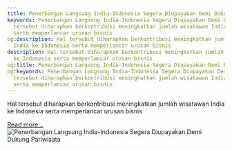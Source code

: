 ```yaml
---
title: Penerbangan Langsung India-Indonesia Segera Diupayakan Demi Dukung Pariwisata
keywords: Penerbangan Langsung India-Indonesia Segera Diupayakan Demi Dukung Pariwisata,Hal
  tersebut diharapkan berkontribusi meningkatkan jumlah wisatawan India ke Indonesia
  serta memperlancar urusan bisnis
og:description: Hal tersebut diharapkan berkontribusi meningkatkan jumlah wisatawan
  India ke Indonesia serta memperlancar urusan bisnis
description: Hal tersebut diharapkan berkontribusi meningkatkan jumlah wisatawan India
  ke Indonesia serta memperlancar urusan bisnis
og:title: Penerbangan Langsung India-Indonesia Segera Diupayakan Demi Dukung Pariwisata
og:keywords: Penerbangan Langsung India-Indonesia Segera Diupayakan Demi Dukung Pariwisata,Hal
  tersebut diharapkan berkontribusi meningkatkan jumlah wisatawan India ke Indonesia
  serta memperlancar urusan bisnis
---
```


Hal tersebut diharapkan berkontribusi meningkatkan jumlah wisatawan India ke Indonesia serta memperlancar urusan bisnis

[Read more...](https://www.sportourism.id/post/5858/penerbangan-langsung-india-indonesia-segera-diupayakan-demi-dukung-pariwisata "Penerbangan Langsung India-Indonesia Segera Diupayakan Demi Dukung Pariwisata")
![Penerbangan Langsung India-Indonesia Segera Diupayakan Demi Dukung Pariwisata](https://services.sportourism.id/fileload/indonesia-incar-300000-wisatawan-india-800-2015-12-06-135650-0jpg-n7cI.JPG "Penerbangan Langsung India-Indonesia Segera Diupayakan Demi Dukung Pariwisata")